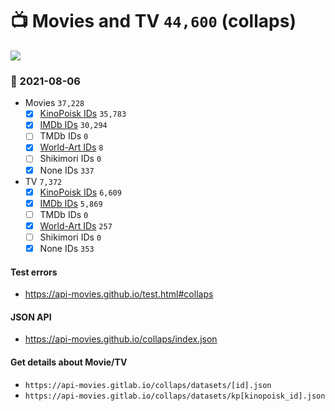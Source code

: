 # :tv: Movies and TV `44,600` (collaps)

<a href="https://API-Movies.github.io"><img src="https://API-Movies.github.io/banner.png?cache"></a>

### :date: 2021-08-06
- Movies `37,228`
  - [x] <a href="https://API-Movies.github.io/collaps/movie_kinopoisk_ids.json">KinoPoisk IDs</a> `35,783`
  - [x] <a href="https://API-Movies.github.io/collaps/movie_imdb_ids.json">IMDb IDs</a> `30,294`
  - [ ] TMDb IDs `0`
  - [x] <a href="https://API-Movies.github.io/collaps/movie_world_art_ids.json">World-Art IDs</a> `8`
  - [ ] Shikimori IDs `0`
  - [x] None IDs `337`
- TV `7,372`
  - [x] <a href="https://API-Movies.github.io/collaps/tv_kinopoisk_ids.json">KinoPoisk IDs</a> `6,609`
  - [x] <a href="https://API-Movies.github.io/collaps/tv_imdb_ids.json">IMDb IDs</a> `5,869`
  - [ ] TMDb IDs `0`
  - [x] <a href="https://API-Movies.github.io/collaps/tv_world_art_ids.json">World-Art IDs</a> `257`
  - [ ] Shikimori IDs `0`
  - [x] None IDs `353`
#### Test errors
- <a href='https://api-movies.github.io/test.html#collaps'>https://api-movies.github.io/test.html#collaps</a>
#### JSON API
- <a href='https://api-movies.github.io/collaps/index.json'>https://api-movies.github.io/collaps/index.json</a>
#### Get details about Movie/TV
- `https://api-movies.gitlab.io/collaps/datasets/[id].json`
- `https://api-movies.gitlab.io/collaps/datasets/kp[kinopoisk_id].json`

